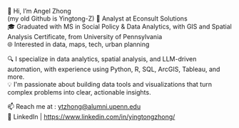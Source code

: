 👋 Hi, I’m Angel Zhong <br> (my old Github is Yingtong-Z)
💼 Analyst at Econsult Solutions <br>
🎓 Graduated with MS in Social Policy & Data Analytics, with GIS and Spatial Analysis Certificate, from University of Pennsylvania <br>
🌐 Interested in data, maps, tech, urban planning <br>

🔍 I specialize in data analytics, spatial analysis, and LLM-driven automation, with experience using Python, R, SQL, ArcGIS, Tableau, and more. <br>
💡 I'm passionate about building data tools and visualizations that turn complex problems into clear, actionable insights. <br>


📫 Reach me at : ytzhong@alumni.upenn.edu <br>
🔗 LinkedIn | https://www.linkedin.com/in/yingtongzhong/

